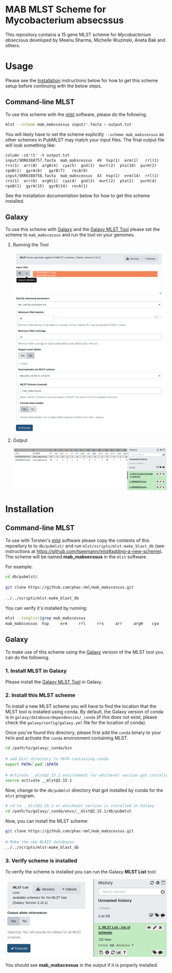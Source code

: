 # MAB MLST Scheme for Mycobacterium absecssus

This repository contains a 15 gene MLST scheme for *Mycobacterium absecssus* developed by Meenu Sharma, Michelle Wuzinski, Aneta Bak and others.

# Usage

Please see the [Installation](#installation) instructions below for how to get this scheme setup before continuing with the below steps.

## Command-line MLST

To use this scheme with the [mlst][] software, please do the following.

```bash
mlst --scheme mab_mabscessus input/*.fasta > output.txt
```

You will likely have to set the scheme explicitly `--scheme mab_mabscessus` as other schemes in PubMLST may match your input files. The final output file will look something like:

```
column -s$'\t' -t output.txt 
input/SRR6388757.fasta  mab_mabscessus  49  hsp(1)  erm(1)   rrl(1)  rrs(1)  arr(8)  argH(4)  cya(5)  gnd(1)  murC(2)  pta(10)  purH(2)  rpoB(1)  gyrA(8)   gyrB(7)   recA(9)
input/SRR6388758.fasta  mab_mabscessus  43  hsp(1)  erm(14)  rrl(1)  rrs(1)  arr(6)  argH(1)  cya(4)  gnd(3)  murC(2)  pta(2)   purH(4)  rpoB(1)  gyrA(15)  gyrB(14)  recA(1)
```

See the installation documentation below for how to get this scheme installed.

## Galaxy

To use this scheme with [Galaxy][galaxy] and the [Galaxy MLST Tool][galaxy-mlst]  please set the scheme to `mab_mabscessus` and run the tool on your genomes.

1. Running the Tool

    ![galaxy-mlst-tool.png][]

2. Output

    ![galaxy-output.png][]

# Installation

## Command-line MLST

To use with Torsten's [mlst][] software please copy the contents of this repository to to `db/pubmlst/` and run `mlst/scripts/mlst-make_blast_db` (see instructions at <https://github.com/tseemann/mlst#adding-a-new-scheme>). The scheme will be named **mab_mabsecssus** in the `mlst` software.

For example:

```bash
cd db/pubmlst/

git clone https://github.com/phac-nml/mab_mabscessus.git

../../scripts/mlst-make_blast_db
```

You can verify it's installed by running:

```bash
mlst --longlist|grep mab_mabscessus
mab_mabscessus  hsp     erm     rrl     rrs     arr     argH    cya     gnd     murC    pta     purH    rpoB    gyrA    gyrB    recA
```

## Galaxy

To make use of this scheme using the [Galaxy][galaxy] version of the MLST tool you can do the following.

### 1. Install MLST in Galaxy

Please install the [Galaxy MLST Tool][galaxy-mlst] in Galaxy.

### 2. Install this MLST scheme

To install a new MLST scheme you will have to find the location that the MLST tool is installed using conda. By default, the Galaxy version of conda is in `galaxy/database/dependencies/_conda` (if this does not exist, please check the `galaxy/config/galaxy.yml` file for the location of conda).

Once you've found this directory, please first add the `conda` binary to your `PATH` and activate the `conda` environment containing MLST.

```bash
cd /path/to/galaxy/_conda/bin

# add bin/ directory to PATH containing conda
export PATH=`pwd`:$PATH

# Activate __mlst@2.15.1 environment (or whichever version got installed by Galaxy)
source activate __mlst@2.15.1
```

Now, change to the `db/pubmlst` directory that got installed by conda for the `mlst` program.

```bash
# cd to __mlst@2.15.1 or whichever version is installed in Galaxy
cd /path/to/galaxy/_conda/envs/__mlst@2.15.1/db/pubmlst
```

Now, you can install the MLST scheme:

```bash
git clone https://github.com/phac-nml/mab_mabscessus.git

# Make the new BLAST databases
../../scripts/mlst-make_blast_db
```

### 3. Verify scheme is installed

To verify the scheme is installed you can run the Galaxy **MLST List** tool:

![galaxy-mlst-list.png][]

You should see **mab_mabscessus** in the output if it is properly installed.

[mlst]: https://github.com/tseemann/mlst
[galaxy]: https://galaxyproject.org/
[galaxy-mlst]: https://toolshed.g2.bx.psu.edu/view/iuc/mlst/1f5641a52664
[galaxy-mlst-list.png]: doc/images/galaxy-mlst-list.png
[galaxy-mlst-tool.png]: doc/images/galaxy-mlst-tools.png
[galaxy-output.png]: doc/images/galaxy-output.png
